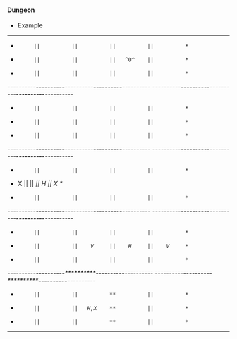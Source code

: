 #### Dungeon
* Example
************************************************************
*          ||          ||          ||          ||          *
*          ||          ||          ||   ^O^    ||          *
*          ||          ||          ||          ||          *
*----------**----------**----------**----------**----------*
*----------**----------**----------**----------**----------*
*          ||          ||          ||          ||          *
*          ||          ||          ||          ||          *
*          ||          ||          ||          ||          *
*----------**----------**----------**----------**----------*
*----------**----------**----------**----------**----------*
*          ||          ||          ||          ||          *
*    X     ||          ||   <i>    ||    H     ||    X     *
*          ||          ||          ||          ||          *
*----------**----------**----------**----------**----------*
*----------**----------**----------**----------**----------*
*          ||          ||          ||          ||          *
*          ||          ||    V     ||    H     ||    V     *
*          ||          ||          ||          ||          *
*----------**----------**************----------**----------*
*----------**----------**************----------**----------*
*          ||          ||          **          ||          *
*          ||          ||   H,X    **          ||          *
*          ||          ||          **          ||          *
************************************************************